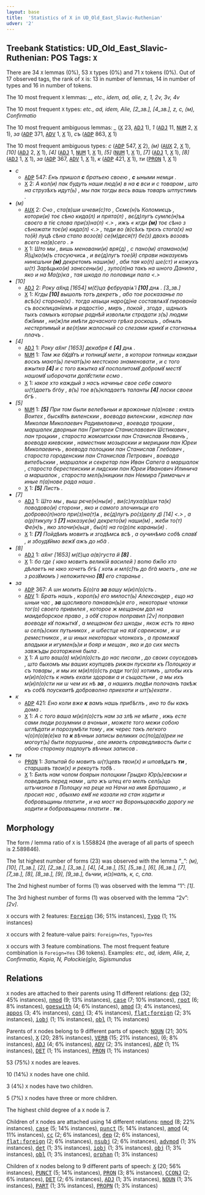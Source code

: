 ```yaml
---
layout: base
title:  'Statistics of X in UD_Old_East_Slavic-Ruthenian'
udver: '2'
---
```


## Treebank Statistics: UD_Old_East_Slavic-Ruthenian: POS Tags: `X`

There are 34 `X` lemmas (0%), 53 `X` types (0%) and 71 `X` tokens (0%).
Out of 17 observed tags, the rank of `X` is: 13 in number of lemmas, 14 in number of types and 16 in number of tokens.

The 10 most frequent `X` lemmas: <em>_, etc., idem, аd, alie, z, 1, 2v, 3v, 4v</em>

The 10 most frequent `X` types:  <em>etc., ad, іdem, Alіe, [2_зв.], [4_зв.], z, с, (м), Confіrmatіo</em>

The 10 most frequent ambiguous lemmas: <em>_</em> (<tt><a href="orv_ruthenian-pos-X.html">X</a></tt> 23, <tt><a href="orv_ruthenian-pos-ADJ.html">ADJ</a></tt> 1), <em>1</em> (<tt><a href="orv_ruthenian-pos-ADJ.html">ADJ</a></tt> 11, <tt><a href="orv_ruthenian-pos-NUM.html">NUM</a></tt> 2, <tt><a href="orv_ruthenian-pos-X.html">X</a></tt> 1), <em>за</em> (<tt><a href="orv_ruthenian-pos-ADP.html">ADP</a></tt> 371, <tt><a href="orv_ruthenian-pos-ADV.html">ADV</a></tt> 1, <tt><a href="orv_ruthenian-pos-X.html">X</a></tt> 1), <em>съ</em> (<tt><a href="orv_ruthenian-pos-ADP.html">ADP</a></tt> 863, <tt><a href="orv_ruthenian-pos-X.html">X</a></tt> 1)

The 10 most frequent ambiguous types:  <em>с</em> (<tt><a href="orv_ruthenian-pos-ADP.html">ADP</a></tt> 547, <tt><a href="orv_ruthenian-pos-X.html">X</a></tt> 2), <em>(м)</em> (<tt><a href="orv_ruthenian-pos-AUX.html">AUX</a></tt> 2, <tt><a href="orv_ruthenian-pos-X.html">X</a></tt> 1), <em>[10]</em> (<tt><a href="orv_ruthenian-pos-ADJ.html">ADJ</a></tt> 2, <tt><a href="orv_ruthenian-pos-X.html">X</a></tt> 1), <em>[4]</em> (<tt><a href="orv_ruthenian-pos-ADJ.html">ADJ</a></tt> 1, <tt><a href="orv_ruthenian-pos-NUM.html">NUM</a></tt> 1, <tt><a href="orv_ruthenian-pos-X.html">X</a></tt> 1), <em>[5]</em> (<tt><a href="orv_ruthenian-pos-NUM.html">NUM</a></tt> 1, <tt><a href="orv_ruthenian-pos-X.html">X</a></tt> 1), <em>[7]</em> (<tt><a href="orv_ruthenian-pos-ADJ.html">ADJ</a></tt> 1, <tt><a href="orv_ruthenian-pos-X.html">X</a></tt> 1), <em>[8]</em> (<tt><a href="orv_ruthenian-pos-ADJ.html">ADJ</a></tt> 1, <tt><a href="orv_ruthenian-pos-X.html">X</a></tt> 1), <em>за</em> (<tt><a href="orv_ruthenian-pos-ADP.html">ADP</a></tt> 367, <tt><a href="orv_ruthenian-pos-ADV.html">ADV</a></tt> 1, <tt><a href="orv_ruthenian-pos-X.html">X</a></tt> 1), <em>к</em> (<tt><a href="orv_ruthenian-pos-ADP.html">ADP</a></tt> 421, <tt><a href="orv_ruthenian-pos-X.html">X</a></tt> 1), <em>ти</em> (<tt><a href="orv_ruthenian-pos-PRON.html">PRON</a></tt> 1, <tt><a href="orv_ruthenian-pos-X.html">X</a></tt> 1)


* <em>с</em>
  * <tt><a href="orv_ruthenian-pos-ADP.html">ADP</a></tt> 547: <em>Енъ пришол <b>с</b> братьею своею , <b>с</b> ыными немци .</em>
  * <tt><a href="orv_ruthenian-pos-X.html">X</a></tt> 2: <em>А кол(и) пак будуть наши люд(и) в на <b>с</b> вси и с товаром , што на струзѣхъ идут(ь) , мы пак тогды весь вашь товаръ ѡтпустимъ .</em>
* <em>(м)</em>
  * <tt><a href="orv_ruthenian-pos-AUX.html">AUX</a></tt> 2: <em>Счо , ста(в)ши ѡчеви(с)то , Сємє(н)ъ Коломиєцъ , котори(и) тоє сѣно кида(л) и прята(л) , вє(д)лугъ сумлє(н)ъѧ своєго в тіє слова при(з)на(л) <.> , ижъ « кгди <b>(м)</b> тоє сѣно з сѣножати тоє(и) кида(л) <.> , теди во (в)сѣхъ трєхъ стога(х) на то(й) луцѣ сѣна стало возо(в) се(м)деся(т) бе(з) двохъ возовъ всего на(в)сего . »</em>
  * <tt><a href="orv_ruthenian-pos-X.html">X</a></tt> 1: <em>Што мы , вишь меновани(и) вря(д) , с пано(м) атамано(м) Я(ц)ко(м)ъ стосуючисѧ , и ве(д)лугъ тое(й) справи наказуємъ нинєшъни <b>(м)</b> декретомъ наши(м) , аби тая ко(п) ше(ст) и кожухъ ѡ(т) Зарѣцько(и) занєсены(и) , зупо(л)на такъ на ѡного Данила , яко и на Ма(р)ка , тая шкода по половици пала <.></em>
* <em>[10]</em>
  * <tt><a href="orv_ruthenian-pos-ADJ.html">ADJ</a></tt> 2: <em>Року ах҃нд [1654] м(с҃)ца фєбруаріѧ і҃ <b>[10]</b> днѧ . [З_зв.]</em>
  * <tt><a href="orv_ruthenian-pos-X.html">X</a></tt> 1: <em>Кгды <b>[10]</b> вышолъ тотъ декретъ , або тоe росказаньe по всѣ(х) сторона(х) . тогда ꙗsыци наро(д)не составлѧхꙋ пированїа съ восклицанїeмъ и радостїю , миръ , покой , згода , ѡдныхъ тыхъ самыхъ которыe раднѣй изволѧли страдати з(ъ) людми бж̃їими , ни(ж)ли имѣти дочасного грѣха роскошъ , обнѧлъ нестерпимый и ве(л)ми жалосный со слезами крикꙋ и стогнаньѧ плачъ .</em>
* <em>[4]</em>
  * <tt><a href="orv_ruthenian-pos-ADJ.html">ADJ</a></tt> 1: <em>Року ах҃нг [1653] дєкабря є҃ <b>[4]</b> днѧ .</em>
  * <tt><a href="orv_ruthenian-pos-NUM.html">NUM</a></tt> 1: <em>Там же бꙋдꙋтъ и топницꙋ мети , в которои топницы кождыи воскъ мают(ь) печат(ь)ю местскою знаменовати , и с того вжытка <b>[4]</b> и с того вжытка кꙋ посполитомꙋ добромꙋ местꙋ нашомꙋ ѡборочати допꙋстили есмо .</em>
  * <tt><a href="orv_ruthenian-pos-X.html">X</a></tt> 1: <em>ꙗкоe хто каждый з насъ начиньe своe себе самого ѡ(т)даeтъ бг̃оу , в(ъ) тоe в(ъ)кладаeтъ таланты <b>[4]</b> ласки своeи бг̃ъ .</em>
* <em>[5]</em>
  * <tt><a href="orv_ruthenian-pos-NUM.html">NUM</a></tt> 1: <em><b>[5]</b> При том были велебъныи и врожоные п(а)нове : князъ Воитех , быскꙋпъ виленскии , воевода виленскии , канслер пан Миколаи Миколаевич Радивиловича , воевода троцкии , маршалек дворныи пан Григореи Станиславович Ѡстикович , пан троцкии , староста жомоитскии пан Станислав Яновичъ , воевода киевскии , наместник мозырскии и мерицкии пан Юреи Миколаевичъ , воевода полоцкии пан Станислав Глебович , староста городенскии пан Станислав Петрович , воевода витебъскии , маршалок и секретар пан Иван Сапега а маршалок , староста берестеискии и лидскии пан Юреи Иванович Илинича а маршалок , староста мел(ь)ницкии пан Немира Гримачыч и иные п(а)нове рада наша .</em>
  * <tt><a href="orv_ruthenian-pos-X.html">X</a></tt> 1: <em><b>[5]</b> Листъ .</em>
* <em>[7]</em>
  * <tt><a href="orv_ruthenian-pos-ADJ.html">ADJ</a></tt> 1: <em>Што мы , выш рєче(н)ны(и) , ви(с)луха(в)ши та(к) поводово(и) сторони , яко и самого злочинъци єго доброво(л)ного при(з)на(т)ѧ , вє(д)лугъ ро(з)делу ді҃ [14] <.> , а а(р)тикулу з҃ <b>[7]</b> наказує(м) декрето(м) наши(м) , жеби то(т) Фе(н)ъ , яко злочи(н)ьця , бы(л) на го(р)лє караны(и) .</em>
  * <tt><a href="orv_ruthenian-pos-X.html">X</a></tt> 1: <em><b>[7]</b> Пойдѣмъ мовитъ и згодѣмсѧ всѣ , а оучинѣмо собѣ славꙋ , и збоудꙋймо вежꙋ ажъ до нб̃а .</em>
* <em>[8]</em>
  * <tt><a href="orv_ruthenian-pos-ADJ.html">ADJ</a></tt> 1: <em>ах҃нг [1653] м(с҃)ца а(в)густа и҃ <b>[8]</b> .</em>
  * <tt><a href="orv_ruthenian-pos-X.html">X</a></tt> 1: <em>бо где ( ꙗко мовитъ великїй василей ) волю бж̃їю хто дѣлаeтъ не ꙗко хочетъ бг̃ъ ( хотѧ и мл(с̃)ть до бг̃а маeтъ , але не з розꙋмомъ ) непожитечно <b>[8]</b> eго стараньe .</em>
* <em>за</em>
  * <tt><a href="orv_ruthenian-pos-ADP.html">ADP</a></tt> 367: <em>А ѡн молить Б(о)га <b>за</b> вашу м(и)л(о)сть .</em>
  * <tt><a href="orv_ruthenian-pos-ADV.html">ADV</a></tt> 1: <em>Брать нашъ , корол(ь) его милост(ь) Александер , ещо на ѡныи час , <b>за</b> щасливого панован(ь)я его , некоторые члонки тог(о) своего привилея , которое ж мещаном дал на маидеборское право , з обꙋ сторон поправил [2v] поправил воеводе кꙋ пожыткꙋ , а мещаном без шкоды , якож естъ то явно ѡ сел(ь)ских путьникох , и ѡбестце на язꙋ сареиском , и ѡ реместникох , и ѡ иных некоторых члонкохъ , а промежкꙋ владыки и игумен(ь)и и бояр и мещан , яко и до сих месть завжъды розторженя была .</em>
  * <tt><a href="orv_ruthenian-pos-X.html">X</a></tt> 1: <em>А што ваш(а) м(и)л(о)сть до нас писали , до своих соуседовъ , што быхомъ мы ваших коупцовъ рижан пускали къ Полоцкоу и съ товары , и мы их м(и)л(о)сть ради тог(о) хотимъ , штобы ихъ м(и)л(о)сть к намъ ехали здорови а и същастьни , а мы ихъ м(и)л(о)сти ни ѡ чем их нѣ <b>за</b> , а нашихъ людѣи полочанъ такѣж къ собѣ поускаитѣ доброволно приехати и ѡт(ъ)ехати .</em>
* <em>к</em>
  * <tt><a href="orv_ruthenian-pos-ADP.html">ADP</a></tt> 421: <em>Ено коли вже <b>к</b> вамъ нашь прибѣглъ , ино то бы какъ дома .</em>
  * <tt><a href="orv_ruthenian-pos-X.html">X</a></tt> 1: <em>А с того ваша м(и)л(о)стъ нам за злѣ не мѣите , ижь есте сами люди розумнии а вчоныи , можете того межи собою ѡглѣдати и порозумѣти тому , иж черес такъ легкого ч(о)л(о)в(е)ка та <b>к</b> вѣчныи записы великих ос(по)д(а)реи не могоут(ь) быти порушоны , але имаеть справедливость быти с обою стороноу подлоугъ вѣчных записов .</em>
* <em>ти</em>
  * <tt><a href="orv_ruthenian-pos-PRON.html">PRON</a></tt> 1: <em>Запытай бо мовитъ ѡ(т)цевъ твои(х) и ѡповѣдѧтъ <b>ти</b> , старцѡвъ твои(х) и рекоутъ тобѣ .</em>
  * <tt><a href="orv_ruthenian-pos-X.html">X</a></tt> 1: <em>Билъ нам чолом боярын полоцкии Грыдко Юр(ь)евскии и поведилъ перед нами , што жъ ѡтец его мелъ сел(ь)цо ѡтъчизное в Полоцку на реце на Начи на имя Браташино , и просил нас , абыхмо емꙋ не казали на стан ходити и бобровъщины платити , и на мост на Воронъцовскꙋю дорогу не ходити и бобровъщины платити . <b>ти</b> .</em>

## Morphology

The form / lemma ratio of `X` is 1.558824 (the average of all parts of speech is 2.589846).

The 1st highest number of forms (23) was observed with the lemma “_”: <em>(м), [10], [1_зв.], [2], [2_зв.], [3_зв.], [4], [4_зв.], [5], [5_зв.], [6], [6_зв.], [7], [7_зв.], [8], [8_зв.], [9], [9_зв.], бьчии, и(з)налъ, к, с, сла</em>.

The 2nd highest number of forms (1) was observed with the lemma “1”: <em>[1]</em>.

The 3rd highest number of forms (1) was observed with the lemma “2v”: <em>[2v]</em>.

`X` occurs with 2 features: <tt><a href="orv_ruthenian-feat-Foreign.html">Foreign</a></tt> (36; 51% instances), <tt><a href="orv_ruthenian-feat-Typo.html">Typo</a></tt> (1; 1% instances)

`X` occurs with 2 feature-value pairs: `Foreign=Yes`, `Typo=Yes`

`X` occurs with 3 feature combinations.
The most frequent feature combination is `Foreign=Yes` (36 tokens).
Examples: <em>etc., ad, іdem, Alіe, z, Confіrmatіo, Kopіa, N, Połockіe(g)o, Sіgіsmundus</em>


## Relations

`X` nodes are attached to their parents using 11 different relations: <tt><a href="orv_ruthenian-dep-dep.html">dep</a></tt> (32; 45% instances), <tt><a href="orv_ruthenian-dep-nmod.html">nmod</a></tt> (9; 13% instances), <tt><a href="orv_ruthenian-dep-case.html">case</a></tt> (7; 10% instances), <tt><a href="orv_ruthenian-dep-root.html">root</a></tt> (6; 8% instances), <tt><a href="orv_ruthenian-dep-goeswith.html">goeswith</a></tt> (4; 6% instances), <tt><a href="orv_ruthenian-dep-amod.html">amod</a></tt> (3; 4% instances), <tt><a href="orv_ruthenian-dep-appos.html">appos</a></tt> (3; 4% instances), <tt><a href="orv_ruthenian-dep-conj.html">conj</a></tt> (3; 4% instances), <tt><a href="orv_ruthenian-dep-flat-foreign.html">flat:foreign</a></tt> (2; 3% instances), <tt><a href="orv_ruthenian-dep-iobj.html">iobj</a></tt> (1; 1% instances), <tt><a href="orv_ruthenian-dep-obl.html">obl</a></tt> (1; 1% instances)

Parents of `X` nodes belong to 9 different parts of speech: <tt><a href="orv_ruthenian-pos-NOUN.html">NOUN</a></tt> (21; 30% instances), <tt><a href="orv_ruthenian-pos-X.html">X</a></tt> (20; 28% instances), <tt><a href="orv_ruthenian-pos-VERB.html">VERB</a></tt> (15; 21% instances),  (6; 8% instances), <tt><a href="orv_ruthenian-pos-ADJ.html">ADJ</a></tt> (4; 6% instances), <tt><a href="orv_ruthenian-pos-ADV.html">ADV</a></tt> (2; 3% instances), <tt><a href="orv_ruthenian-pos-ADP.html">ADP</a></tt> (1; 1% instances), <tt><a href="orv_ruthenian-pos-DET.html">DET</a></tt> (1; 1% instances), <tt><a href="orv_ruthenian-pos-PRON.html">PRON</a></tt> (1; 1% instances)

53 (75%) `X` nodes are leaves.

10 (14%) `X` nodes have one child.

3 (4%) `X` nodes have two children.

5 (7%) `X` nodes have three or more children.

The highest child degree of a `X` node is 7.

Children of `X` nodes are attached using 14 different relations: <tt><a href="orv_ruthenian-dep-nmod.html">nmod</a></tt> (8; 22% instances), <tt><a href="orv_ruthenian-dep-case.html">case</a></tt> (5; 14% instances), <tt><a href="orv_ruthenian-dep-punct.html">punct</a></tt> (5; 14% instances), <tt><a href="orv_ruthenian-dep-amod.html">amod</a></tt> (4; 11% instances), <tt><a href="orv_ruthenian-dep-cc.html">cc</a></tt> (2; 6% instances), <tt><a href="orv_ruthenian-dep-dep.html">dep</a></tt> (2; 6% instances), <tt><a href="orv_ruthenian-dep-flat-foreign.html">flat:foreign</a></tt> (2; 6% instances), <tt><a href="orv_ruthenian-dep-nsubj.html">nsubj</a></tt> (2; 6% instances), <tt><a href="orv_ruthenian-dep-advmod.html">advmod</a></tt> (1; 3% instances), <tt><a href="orv_ruthenian-dep-det.html">det</a></tt> (1; 3% instances), <tt><a href="orv_ruthenian-dep-iobj.html">iobj</a></tt> (1; 3% instances), <tt><a href="orv_ruthenian-dep-obj.html">obj</a></tt> (1; 3% instances), <tt><a href="orv_ruthenian-dep-obl.html">obl</a></tt> (1; 3% instances), <tt><a href="orv_ruthenian-dep-orphan.html">orphan</a></tt> (1; 3% instances)

Children of `X` nodes belong to 9 different parts of speech: <tt><a href="orv_ruthenian-pos-X.html">X</a></tt> (20; 56% instances), <tt><a href="orv_ruthenian-pos-PUNCT.html">PUNCT</a></tt> (5; 14% instances), <tt><a href="orv_ruthenian-pos-PRON.html">PRON</a></tt> (3; 8% instances), <tt><a href="orv_ruthenian-pos-CCONJ.html">CCONJ</a></tt> (2; 6% instances), <tt><a href="orv_ruthenian-pos-DET.html">DET</a></tt> (2; 6% instances), <tt><a href="orv_ruthenian-pos-ADJ.html">ADJ</a></tt> (1; 3% instances), <tt><a href="orv_ruthenian-pos-NOUN.html">NOUN</a></tt> (1; 3% instances), <tt><a href="orv_ruthenian-pos-PART.html">PART</a></tt> (1; 3% instances), <tt><a href="orv_ruthenian-pos-PROPN.html">PROPN</a></tt> (1; 3% instances)

